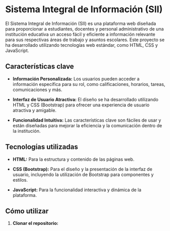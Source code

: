# Sistema Integral de Información (SII)

El Sistema Integral de Información (SII) es una plataforma web diseñada para proporcionar a estudiantes, docentes y personal administrativo de una institución educativa un acceso fácil y eficiente a información relevante para sus respectivas áreas de trabajo y asuntos escolares. Este proyecto se ha desarrollado utilizando tecnologías web estándar, como HTML, CSS y JavaScript.

## Características clave

- **Información Personalizada:** Los usuarios pueden acceder a información específica para su rol, como calificaciones, horarios, tareas, comunicaciones y más.

- **Interfaz de Usuario Atractiva:** El diseño se ha desarrollado utilizando HTML y CSS (Bootstrap) para ofrecer una experiencia de usuario atractiva y amigable.

- **Funcionalidad Intuitiva:** Las características clave son fáciles de usar y están diseñadas para mejorar la eficiencia y la comunicación dentro de la institución.

## Tecnologías utilizadas

- **HTML:** Para la estructura y contenido de las páginas web.

- **CSS (Bootstrap):** Para el diseño y la presentación de la interfaz de usuario, incluyendo la utilización de Bootstrap para componentes y estilos.

- **JavaScript:** Para la funcionalidad interactiva y dinámica de la plataforma.

## Cómo utilizar

1. **Clonar el repositorio:**
